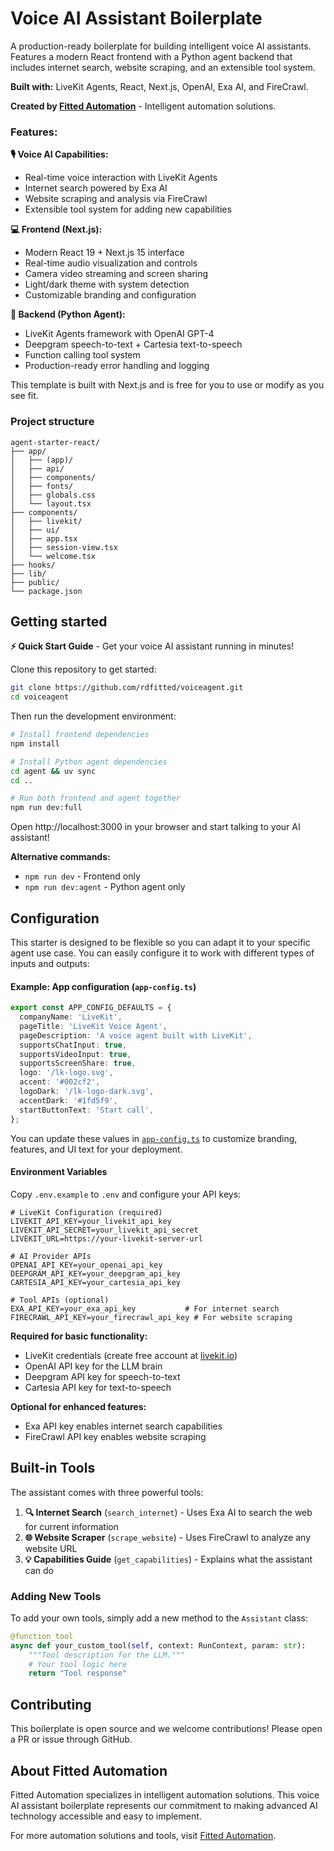 # Voice AI Assistant Boilerplate

A production-ready boilerplate for building intelligent voice AI assistants. Features a modern React frontend with a Python agent backend that includes internet search, website scraping, and an extensible tool system.

**Built with:** LiveKit Agents, React, Next.js, OpenAI, Exa AI, and FireCrawl.

**Created by [Fitted Automation](https://github.com/fitted-automation)** - Intelligent automation solutions.

### Features:

**🎙️ Voice AI Capabilities:**
- Real-time voice interaction with LiveKit Agents
- Internet search powered by Exa AI
- Website scraping and analysis via FireCrawl
- Extensible tool system for adding new capabilities

**💻 Frontend (Next.js):**
- Modern React 19 + Next.js 15 interface
- Real-time audio visualization and controls
- Camera video streaming and screen sharing
- Light/dark theme with system detection
- Customizable branding and configuration

**🐍 Backend (Python Agent):**
- LiveKit Agents framework with OpenAI GPT-4
- Deepgram speech-to-text + Cartesia text-to-speech
- Function calling tool system
- Production-ready error handling and logging

This template is built with Next.js and is free for you to use or modify as you see fit.

### Project structure

```
agent-starter-react/
├── app/
│   ├── (app)/
│   ├── api/
│   ├── components/
│   ├── fonts/
│   ├── globals.css
│   └── layout.tsx
├── components/
│   ├── livekit/
│   ├── ui/
│   ├── app.tsx
│   ├── session-view.tsx
│   └── welcome.tsx
├── hooks/
├── lib/
├── public/
└── package.json
```

## Getting started

**⚡ Quick Start Guide** - Get your voice AI assistant running in minutes!

Clone this repository to get started:

```bash
git clone https://github.com/rdfitted/voiceagent.git
cd voiceagent
```

Then run the development environment:

```bash
# Install frontend dependencies
npm install

# Install Python agent dependencies
cd agent && uv sync
cd ..

# Run both frontend and agent together
npm run dev:full
```

Open http://localhost:3000 in your browser and start talking to your AI assistant!

**Alternative commands:**
- `npm run dev` - Frontend only
- `npm run dev:agent` - Python agent only

## Configuration

This starter is designed to be flexible so you can adapt it to your specific agent use case. You can easily configure it to work with different types of inputs and outputs:

#### Example: App configuration (`app-config.ts`)

```ts
export const APP_CONFIG_DEFAULTS = {
  companyName: 'LiveKit',
  pageTitle: 'LiveKit Voice Agent',
  pageDescription: 'A voice agent built with LiveKit',
  supportsChatInput: true,
  supportsVideoInput: true,
  supportsScreenShare: true,
  logo: '/lk-logo.svg',
  accent: '#002cf2',
  logoDark: '/lk-logo-dark.svg',
  accentDark: '#1fd5f9',
  startButtonText: 'Start call',
};
```

You can update these values in [`app-config.ts`](./app-config.ts) to customize branding, features, and UI text for your deployment.

#### Environment Variables

Copy `.env.example` to `.env` and configure your API keys:

```env
# LiveKit Configuration (required)
LIVEKIT_API_KEY=your_livekit_api_key
LIVEKIT_API_SECRET=your_livekit_api_secret
LIVEKIT_URL=https://your-livekit-server-url

# AI Provider APIs
OPENAI_API_KEY=your_openai_api_key
DEEPGRAM_API_KEY=your_deepgram_api_key
CARTESIA_API_KEY=your_cartesia_api_key

# Tool APIs (optional)
EXA_API_KEY=your_exa_api_key           # For internet search
FIRECRAWL_API_KEY=your_firecrawl_api_key # For website scraping
```

**Required for basic functionality:**
- LiveKit credentials (create free account at [livekit.io](https://livekit.io))
- OpenAI API key for the LLM brain
- Deepgram API key for speech-to-text  
- Cartesia API key for text-to-speech

**Optional for enhanced features:**
- Exa API key enables internet search capabilities
- FireCrawl API key enables website scraping

## Built-in Tools

The assistant comes with three powerful tools:

1. **🔍 Internet Search** (`search_internet`) - Uses Exa AI to search the web for current information
2. **🌐 Website Scraper** (`scrape_website`) - Uses FireCrawl to analyze any website URL
3. **💡 Capabilities Guide** (`get_capabilities`) - Explains what the assistant can do

### Adding New Tools

To add your own tools, simply add a new method to the `Assistant` class:

```python
@function_tool
async def your_custom_tool(self, context: RunContext, param: str):
    """Tool description for the LLM."""
    # Your tool logic here
    return "Tool response"
```

## Contributing

This boilerplate is open source and we welcome contributions! Please open a PR or issue through GitHub.

## About Fitted Automation

Fitted Automation specializes in intelligent automation solutions. This voice AI assistant boilerplate represents our commitment to making advanced AI technology accessible and easy to implement.

For more automation solutions and tools, visit [Fitted Automation](https://fitted-automation.com/).
